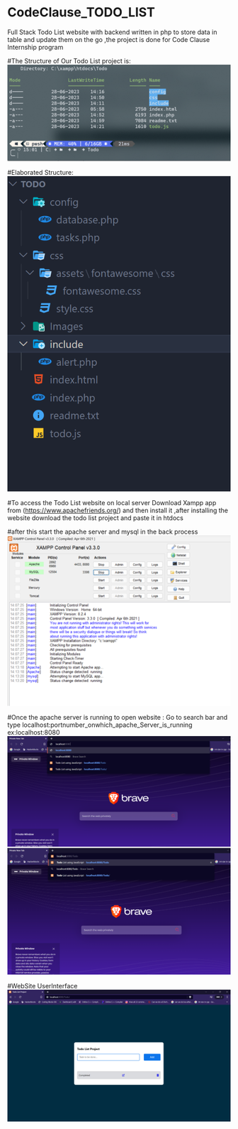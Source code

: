 # CodeClause_TODO_LIST
Full Stack Todo List website with backend written in php to store data in table and update them on the go ,the project is done for Code Clause Internship program

#The Structure of Our Todo List project is:
![FileStructure1](https://github.com/ShivanshKumar760/CodeClause_TODO_LIST/blob/main/Todo/Images/FileStructure1.png)

#Elaborated Structure:
![FileStructure2](https://github.com/ShivanshKumar760/CodeClause_TODO_LIST/blob/main/Todo/Images/FileStructure2.png)


#To access the Todo List website on local server Download Xampp app from (https://www.apachefriends.org/) and then install it ,after 
installing the website download the todo list project and paste it in htdocs

#after this start the apache server and mysql in the back process
![ApacheServerAndMySqlStart](https://github.com/ShivanshKumar760/CodeClause_TODO_LIST/blob/main/Todo/Images/XamppApacheServerANDMysql.png)

#Once the apache server is running to open website :
Go to search bar and type localhost:portnumber_onwhich_apache_Server_is_running ex:localhost:8080
![EnteringSIte](https://github.com/ShivanshKumar760/CodeClause_TODO_LIST/blob/main/Todo/Images/How_to_enter_intoSite.png)
![EnteringSite2](https://github.com/ShivanshKumar760/CodeClause_TODO_LIST/blob/main/Todo/Images/How_to_enter_intoSite2.png)

#WebSite UserInterface
![WebSite-Ui](https://github.com/ShivanshKumar760/CodeClause_TODO_LIST/blob/main/Todo/Images/WebSite1.png)
